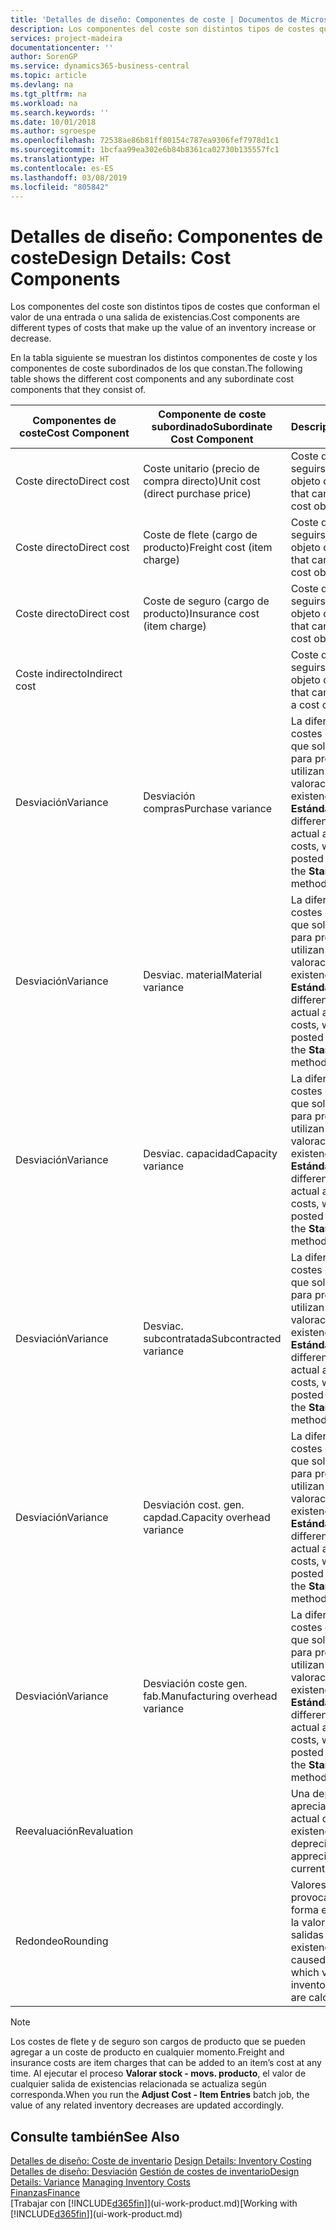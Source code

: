 ```yaml
---
title: 'Detalles de diseño: Componentes de coste | Documentos de Microsoft'
description: Los componentes del coste son distintos tipos de costes que conforman el valor de una entrada o una salida de existencias.
services: project-madeira
documentationcenter: ''
author: SorenGP
ms.service: dynamics365-business-central
ms.topic: article
ms.devlang: na
ms.tgt_pltfrm: na
ms.workload: na
ms.search.keywords: ''
ms.date: 10/01/2018
ms.author: sgroespe
ms.openlocfilehash: 72538ae86b81ff80154c787ea9306fef7978d1c1
ms.sourcegitcommit: 1bcfaa99ea302e6b84b8361ca02730b135557fc1
ms.translationtype: HT
ms.contentlocale: es-ES
ms.lasthandoff: 03/08/2019
ms.locfileid: "805842"
---
```

# <a name="design-details-cost-components"></a><span data-ttu-id="f17ab-103">Detalles de diseño: Componentes de coste</span><span class="sxs-lookup"><span data-stu-id="f17ab-103">Design Details: Cost Components</span></span>
<span data-ttu-id="f17ab-104">Los componentes del coste son distintos tipos de costes que conforman el valor de una entrada o una salida de existencias.</span><span class="sxs-lookup"><span data-stu-id="f17ab-104">Cost components are different types of costs that make up the value of an inventory increase or decrease.</span></span>  

 <span data-ttu-id="f17ab-105">En la tabla siguiente se muestran los distintos componentes de coste y los componentes de coste subordinados de los que constan.</span><span class="sxs-lookup"><span data-stu-id="f17ab-105">The following table shows the different cost components and any subordinate cost components that they consist of.</span></span>  

|<span data-ttu-id="f17ab-106">Componentes de coste</span><span class="sxs-lookup"><span data-stu-id="f17ab-106">Cost Component</span></span>|<span data-ttu-id="f17ab-107">Componente de coste subordinado</span><span class="sxs-lookup"><span data-stu-id="f17ab-107">Subordinate Cost Component</span></span>|<span data-ttu-id="f17ab-108">Description</span><span class="sxs-lookup"><span data-stu-id="f17ab-108">Description</span></span>|  
|--------------------|--------------------------------|---------------------------------------|  
|<span data-ttu-id="f17ab-109">Coste directo</span><span class="sxs-lookup"><span data-stu-id="f17ab-109">Direct cost</span></span>|<span data-ttu-id="f17ab-110">Coste unitario (precio de compra directo)</span><span class="sxs-lookup"><span data-stu-id="f17ab-110">Unit cost (direct purchase price)</span></span>|<span data-ttu-id="f17ab-111">Coste que puede seguirse hasta un objeto de coste.</span><span class="sxs-lookup"><span data-stu-id="f17ab-111">Cost that can be traced to a cost object.</span></span>|  
|<span data-ttu-id="f17ab-112">Coste directo</span><span class="sxs-lookup"><span data-stu-id="f17ab-112">Direct cost</span></span>|<span data-ttu-id="f17ab-113">Coste de flete (cargo de producto)</span><span class="sxs-lookup"><span data-stu-id="f17ab-113">Freight cost (item charge)</span></span>|<span data-ttu-id="f17ab-114">Coste que puede seguirse hasta un objeto de coste.</span><span class="sxs-lookup"><span data-stu-id="f17ab-114">Cost that can be traced to a cost object.</span></span>|  
|<span data-ttu-id="f17ab-115">Coste directo</span><span class="sxs-lookup"><span data-stu-id="f17ab-115">Direct cost</span></span>|<span data-ttu-id="f17ab-116">Coste de seguro (cargo de producto)</span><span class="sxs-lookup"><span data-stu-id="f17ab-116">Insurance cost (item charge)</span></span>|<span data-ttu-id="f17ab-117">Coste que puede seguirse hasta un objeto de coste.</span><span class="sxs-lookup"><span data-stu-id="f17ab-117">Cost that can be traced to a cost object.</span></span>|  
|<span data-ttu-id="f17ab-118">Coste indirecto</span><span class="sxs-lookup"><span data-stu-id="f17ab-118">Indirect cost</span></span>||<span data-ttu-id="f17ab-119">Coste que no puede seguirse hasta un objeto de coste.</span><span class="sxs-lookup"><span data-stu-id="f17ab-119">Cost that cannot be traced to a cost object.</span></span>|  
|<span data-ttu-id="f17ab-120">Desviación</span><span class="sxs-lookup"><span data-stu-id="f17ab-120">Variance</span></span>|<span data-ttu-id="f17ab-121">Desviación compras</span><span class="sxs-lookup"><span data-stu-id="f17ab-121">Purchase variance</span></span>|<span data-ttu-id="f17ab-122">La diferencia entre los costes estándar y real, que solo se registra para productos que utilizan el método de valoración de existencias **Estándar**.</span><span class="sxs-lookup"><span data-stu-id="f17ab-122">The difference between actual and standard costs, which is only posted for items using the **Standard** costing method.</span></span>|  
|<span data-ttu-id="f17ab-123">Desviación</span><span class="sxs-lookup"><span data-stu-id="f17ab-123">Variance</span></span>|<span data-ttu-id="f17ab-124">Desviac. material</span><span class="sxs-lookup"><span data-stu-id="f17ab-124">Material variance</span></span>|<span data-ttu-id="f17ab-125">La diferencia entre los costes estándar y real, que solo se registra para productos que utilizan el método de valoración de existencias **Estándar**.</span><span class="sxs-lookup"><span data-stu-id="f17ab-125">The difference between actual and standard costs, which is only posted for items using the **Standard** costing method.</span></span>|  
|<span data-ttu-id="f17ab-126">Desviación</span><span class="sxs-lookup"><span data-stu-id="f17ab-126">Variance</span></span>|<span data-ttu-id="f17ab-127">Desviac. capacidad</span><span class="sxs-lookup"><span data-stu-id="f17ab-127">Capacity variance</span></span>|<span data-ttu-id="f17ab-128">La diferencia entre los costes estándar y real, que solo se registra para productos que utilizan el método de valoración de existencias **Estándar**.</span><span class="sxs-lookup"><span data-stu-id="f17ab-128">The difference between actual and standard costs, which is only posted for items using the **Standard** costing method.</span></span>|  
|<span data-ttu-id="f17ab-129">Desviación</span><span class="sxs-lookup"><span data-stu-id="f17ab-129">Variance</span></span>|<span data-ttu-id="f17ab-130">Desviac. subcontratada</span><span class="sxs-lookup"><span data-stu-id="f17ab-130">Subcontracted variance</span></span>|<span data-ttu-id="f17ab-131">La diferencia entre los costes estándar y real, que solo se registra para productos que utilizan el método de valoración de existencias **Estándar**.</span><span class="sxs-lookup"><span data-stu-id="f17ab-131">The difference between actual and standard costs, which is only posted for items using the **Standard** costing method.</span></span>|  
|<span data-ttu-id="f17ab-132">Desviación</span><span class="sxs-lookup"><span data-stu-id="f17ab-132">Variance</span></span>|<span data-ttu-id="f17ab-133">Desviación cost. gen. capdad.</span><span class="sxs-lookup"><span data-stu-id="f17ab-133">Capacity overhead variance</span></span>|<span data-ttu-id="f17ab-134">La diferencia entre los costes estándar y real, que solo se registra para productos que utilizan el método de valoración de existencias **Estándar**.</span><span class="sxs-lookup"><span data-stu-id="f17ab-134">The difference between actual and standard costs, which is only posted for items using the **Standard** costing method.</span></span>|  
|<span data-ttu-id="f17ab-135">Desviación</span><span class="sxs-lookup"><span data-stu-id="f17ab-135">Variance</span></span>|<span data-ttu-id="f17ab-136">Desviación coste gen. fab.</span><span class="sxs-lookup"><span data-stu-id="f17ab-136">Manufacturing overhead variance</span></span>|<span data-ttu-id="f17ab-137">La diferencia entre los costes estándar y real, que solo se registra para productos que utilizan el método de valoración de existencias **Estándar**.</span><span class="sxs-lookup"><span data-stu-id="f17ab-137">The difference between actual and standard costs, which is only posted for items using the **Standard** costing method.</span></span>|  
|<span data-ttu-id="f17ab-138">Reevaluación</span><span class="sxs-lookup"><span data-stu-id="f17ab-138">Revaluation</span></span>||<span data-ttu-id="f17ab-139">Una depreciación o apreciación del valor actual de las existencias.</span><span class="sxs-lookup"><span data-stu-id="f17ab-139">A depreciation or appreciation of the current inventory value.</span></span>|  
|<span data-ttu-id="f17ab-140">Redondeo</span><span class="sxs-lookup"><span data-stu-id="f17ab-140">Rounding</span></span>||<span data-ttu-id="f17ab-141">Valores residuales provocados por la forma en que se calcula la valoración de las salidas de existencias.</span><span class="sxs-lookup"><span data-stu-id="f17ab-141">Residuals caused by the way in which valuation of inventory decreases are calculated.</span></span>|  

> [!NOTE]  
>  <span data-ttu-id="f17ab-142">Los costes de flete y de seguro son cargos de producto que se pueden agregar a un coste de producto en cualquier momento.</span><span class="sxs-lookup"><span data-stu-id="f17ab-142">Freight and insurance costs are item charges that can be added to an item’s cost at any time.</span></span> <span data-ttu-id="f17ab-143">Al ejecutar el proceso **Valorar stock - movs. producto**, el valor de cualquier salida de existencias relacionada se actualiza según corresponda.</span><span class="sxs-lookup"><span data-stu-id="f17ab-143">When you run the **Adjust Cost - Item Entries** batch job, the value of any related inventory decreases are updated accordingly.</span></span>  

## <a name="see-also"></a><span data-ttu-id="f17ab-144">Consulte también</span><span class="sxs-lookup"><span data-stu-id="f17ab-144">See Also</span></span>  
 <span data-ttu-id="f17ab-145">[Detalles de diseño: Coste de inventario](design-details-inventory-costing.md) </span><span class="sxs-lookup"><span data-stu-id="f17ab-145">[Design Details: Inventory Costing](design-details-inventory-costing.md) </span></span>  
 <span data-ttu-id="f17ab-146">[Detalles de diseño: Desviación](design-details-variance.md) [Gestión de costes de inventario](finance-manage-inventory-costs.md)</span><span class="sxs-lookup"><span data-stu-id="f17ab-146">[Design Details: Variance](design-details-variance.md) [Managing Inventory Costs](finance-manage-inventory-costs.md)</span></span>  
 [<span data-ttu-id="f17ab-147">Finanzas</span><span class="sxs-lookup"><span data-stu-id="f17ab-147">Finance</span></span>](finance.md)  
 <span data-ttu-id="f17ab-148">[Trabajar con [!INCLUDE[d365fin](includes/d365fin_md.md)]](ui-work-product.md)</span><span class="sxs-lookup"><span data-stu-id="f17ab-148">[Working with [!INCLUDE[d365fin](includes/d365fin_md.md)]](ui-work-product.md)</span></span>  
